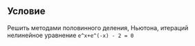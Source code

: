 ## Условие
Решить методами половинного деления, Ньютона, итераций нелинейное уравнение ```e^x+e^(-x) - 2 = 0```
